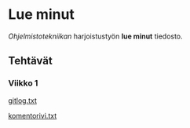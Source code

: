 # Lue minut

*Ohjelmistotekniikan* harjoistustyön **lue minut** tiedosto.

## Tehtävät

### Viikko 1

[gitlog.txt](https://github.com/Samipuu/ot-harjoitustyo/blob/master/laskarit/viikko1/gitlog.txt)

[komentorivi.txt](https://github.com/Samipuu/ot-harjoitustyo/blob/master/laskarit/viikko1/komentorivi.txt)
